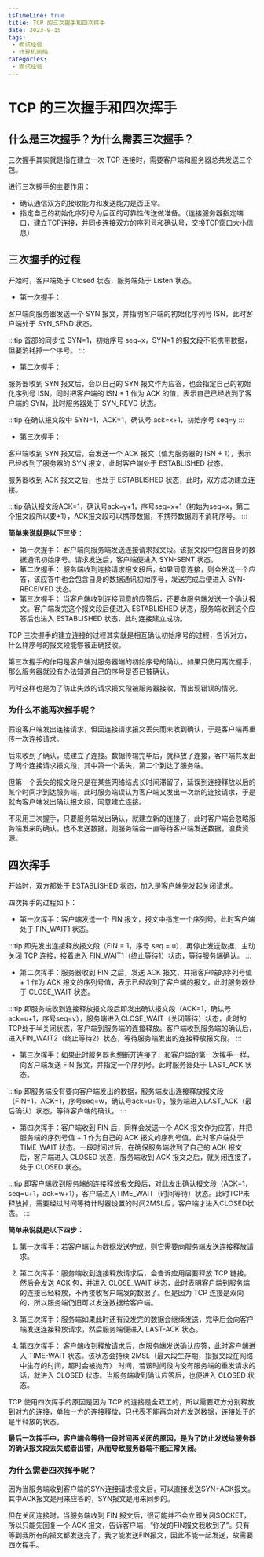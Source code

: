 ```yaml
---
isTimeLine: true
title: TCP 的三次握手和四次挥手
date: 2023-9-15
tags:
 - 面试经验
 - 计算机网络
categories:
 - 面试经验
---
```


# TCP 的三次握手和四次挥手

## 什么是三次握手？为什么需要三次握手？

三次握手其实就是指在建立一次 TCP 连接时，需要客户端和服务器总共发送三个包。

进行三次握手的主要作用：

- 确认通信双方的接收能力和发送能力是否正常。
- 指定自己的初始化序列号为后面的可靠性传送做准备。（连接服务器指定端口，建立TCP连接，并同步连接双方的序列号和确认号，交换TCP窗口大小信息）


## 三次握手的过程

开始时，客户端处于 Closed 状态，服务端处于 Listen 状态。

- 第一次握手：

客户端向服务器发送一个 SYN 报文，并指明客户端的初始化序列号 ISN，此时客户端处于 SYN_SEND 状态。

:::tip
首部的同步位 SYN=1，初始序号 seq=x，SYN=1 的报文段不能携带数据，但要消耗掉一个序号。
:::

- 第二次握手：

服务器收到 SYN 报文后，会以自己的 SYN 报文作为应答，也会指定自己的初始化序列号 ISN。同时把客户端的 ISN + 1 作为 ACK 的值，表示自己已经收到了客户端的 SYN，此时服务器处于 SYN_REVD 状态。

:::tip
在确认报文段中 SYN=1，ACK=1，确认号 ack=x+1，初始序号 seq=y
:::


- 第三次握手：

客户端收到 SYN 报文后，会发送一个 ACK 报文（值为服务器的 ISN + 1），表示已经收到了服务器的  SYN 报文，此时客户端处于 ESTABLISHED 状态。

服务器收到 ACK 报文之后，也处于 ESTABLISHED 状态，此时，双方成功建立连接。

:::tip
确认报文段ACK=1，确认号ack=y+1，序号seq=x+1（初始为seq=x，第二个报文段所以要+1），ACK报文段可以携带数据，不携带数据则不消耗序号。
:::

**简单来说就是以下三步**：

- 第一次握手： 客户端向服务端发送连接请求报文段。该报文段中包含自身的数据通讯初始序号。请求发送后，客户端便进入 SYN-SENT 状态。
- 第二次握手： 服务端收到连接请求报文段后，如果同意连接，则会发送一个应答，该应答中也会包含自身的数据通讯初始序号，发送完成后便进入 SYN-RECEIVED 状态。
- 第三次握手： 当客户端收到连接同意的应答后，还要向服务端发送一个确认报文。客户端发完这个报文段后便进入 ESTABLISHED 状态，服务端收到这个应答后也进入 ESTABLISHED 状态，此时连接建立成功。

TCP 三次握手的建立连接的过程其实就是相互确认初始序号的过程，告诉对方，什么样序号的报文段能够被正确接收。 

第三次握手的作用是客户端对服务器端的初始序号的确认。如果只使用两次握手，那么服务器就没有办法知道自己的序号是否已被确认。

同时这样也是为了防止失效的请求报文段被服务器接收，而出现错误的情况。



### 为什么不能两次握手呢？

假设客户端发出连接请求，但因连接请求报文丢失而未收到确认，于是客户端再重传一次连接请求。

后来收到了确认，成建立了连接。数据传输完毕后，就释放了连接，客户端共发出了两个连接请求报文段，其中第一个丢失，第二个到达了服务端。

但第一个丢失的报文段只是在某些网络结点长时间滞留了，延误到连接释放以后的某个时间才到达服务端，此时服务端误认为客户端又发出一次新的连接请求，于是就向客户端发出确认报文段，同意建立连接。

不采用三次握手，只要服务端发出确认，就建立新的连接了，此时客户端会忽略服务端发来的确认，也不发送数据，则服务端会一直等待客户端发送数据，浪费资源。

## 四次挥手

开始时，双方都处于 ESTABLISHED 状态，加入是客户端先发起关闭请求。

四次挥手的过程如下：

- 第一次挥手：客户端发送一个 FIN 报文，报文中指定一个序列号。此时客户端处于 FIN_WAIT1 状态。

:::tip
即先发出连接释放报文段（FIN = 1，序号 seq = u），再停止发送数据，主动关闭 TCP 连接，接着进入 FIN_WAIT1（终止等待1）状态，等待服务端确认。
:::

- 第二次挥手：服务器收到 FIN 之后，发送 ACK 报文，并把客户端的序列号值 + 1 作为 ACK 报文的序列号值，表示已经收到了客户端的报文，此时服务器处于 CLOSE_WAIT 状态。

:::tip
即服务端收到连接释放报文段后即发出确认报文段（ACK=1，确认号ack=u+1，序号seq=v），服务端进入CLOSE_WAIT（关闭等待）状态，此时的TCP处于半关闭状态，客户端到服务端的连接释放。客户端收到服务端的确认后，进入FIN_WAIT2（终止等待2）状态，等待服务端发出的连接释放报文段。
:::

- 第三次挥手：如果此时服务器也想断开连接了，和客户端的第一次挥手一样，向客户端发送 FIN 报文，并指定一个序列号。此时服务器处于 LAST_ACK 状态。

:::tip
即服务端没有要向客户端发出的数据，服务端发出连接释放报文段（FIN=1，ACK=1，序号seq=w，确认号ack=u+1），服务端进入LAST_ACK（最后确认）状态，等待客户端的确认。
:::

- 第四次挥手：客户端收到 FIN 后，同样会发送一个 ACK 报文作为应答，并把服务端的序列号值 + 1 作为自己的 ACK 报文的序列号值，此时客户端处于 TIME_WAIT 状态。一段时间过后，在确保服务端收到了自己的 ACK 报文后，客户端进入 CLOSED 状态，服务端收到 ACK 报文之后，就关闭连接了，处于 CLOSED 状态。

:::tip
即客户端收到服务端的连接释放报文段后，对此发出确认报文段（ACK=1，seq=u+1，ack=w+1），客户端进入TIME_WAIT（时间等待）状态。此时TCP未释放掉，需要经过时间等待计时器设置的时间2MSL后，客户端才进入CLOSED状态。
:::

**简单来说就是以下四步：**

1. 第一次挥手：若客户端认为数据发送完成，则它需要向服务端发送连接释放请求。

2. 第二次挥手：服务端收到连接释放请求后，会告诉应用层要释放 TCP 链接。然后会发送 ACK 包，并进入 CLOSE_WAIT 状态，此时表明客户端到服务端的连接已经释放，不再接收客户端发的数据了。但是因为 TCP 连接是双向的，所以服务端仍旧可以发送数据给客户端。

3. 第三次挥手：服务端如果此时还有没发完的数据会继续发送，完毕后会向客户端发送连接释放请求，然后服务端便进入 LAST-ACK 状态。

4. 第四次挥手： 客户端收到释放请求后，向服务端发送确认应答，此时客户端进入 TIME-WAIT 状态。该状态会持续 2MSL（最大段生存期，指报文段在网络中生存的时间，超时会被抛弃） 时间，若该时间段内没有服务端的重发请求的话，就进入 CLOSED 状态。当服务端收到确认应答后，也便进入 CLOSED 状态。

TCP 使用四次挥手的原因是因为 TCP 的连接是全双工的，所以需要双方分别释放到对方的连接，单独一方的连接释放，只代表不能再向对方发送数据，连接处于的是半释放的状态。

**最后一次挥手中，客户端会等待一段时间再关闭的原因，是为了防止发送给服务器的确认报文段丢失或者出错，从而导致服务器端不能正常关闭。**



### 为什么需要四次挥手呢？

因为当服务端收到客户端的SYN连接请求报文后，可以直接发送SYN+ACK报文。其中ACK报文是用来应答的，SYN报文是用来同步的。

但在关闭连接时，当服务端收到 FIN 报文后，很可能并不会立即关闭SOCKET，所以只能先回复一个 ACK 报文，告诉客户端，“你发的FIN报文我收到了”。只有等到我所有的报文都发送完了，我才能发送FIN报文，因此不能一起发送，故需要四次挥手。
